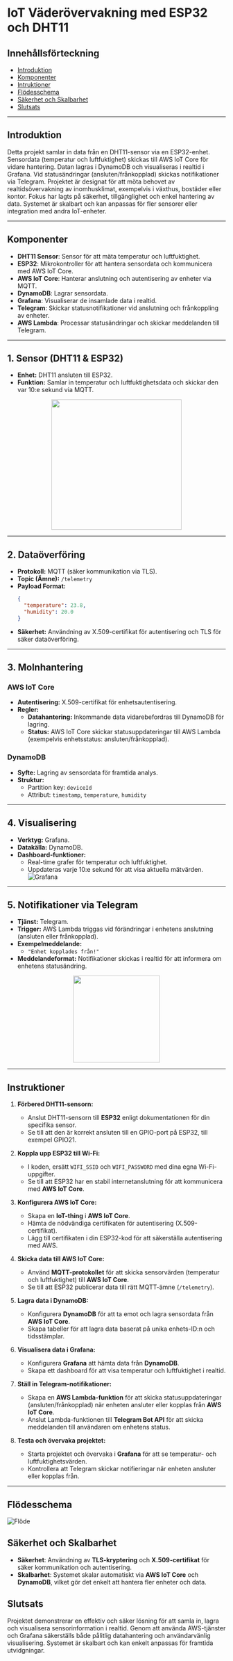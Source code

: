 # IoT Väderövervakning med ESP32 och DHT11

## Innehållsförteckning
- [Introduktion](#introduktion)
- [Komponenter](#komponenter)
- [Intruktioner](#instruktioner)
- [Flödesschema](#flödesschema)
- [Säkerhet och Skalbarhet](#säkerhet-och-skalbarhet)
- [Slutsats](#slutsats)

---
## Introduktion
Detta projekt samlar in data från en DHT11-sensor via en ESP32-enhet. Sensordata (temperatur och luftfuktighet) skickas till AWS IoT Core för vidare hantering. Datan lagras i DynamoDB och visualiseras i realtid i Grafana. Vid statusändringar (ansluten/frånkopplad) skickas notifikationer via Telegram.
Projektet är designat för att möta behovet av realtidsövervakning av inomhusklimat, exempelvis i växthus, bostäder eller kontor. Fokus har lagts på säkerhet, tillgänglighet och enkel hantering av data. Systemet är skalbart och kan anpassas för fler sensorer eller integration med andra IoT-enheter.

--- 

## Komponenter

- **DHT11 Sensor**: Sensor för att mäta temperatur och luftfuktighet.
- **ESP32**: Mikrokontroller för att hantera sensordata och kommunicera med AWS IoT Core.
- **AWS IoT Core**: Hanterar anslutning och autentisering av enheter via MQTT.
- **DynamoDB**: Lagrar sensordata.
- **Grafana**: Visualiserar de insamlade data i realtid.
- **Telegram**: Skickar statusnotifikationer vid anslutning och frånkoppling av enheter.
- **AWS Lambda**: Processar statusändringar och skickar meddelanden till Telegram.

---

## 1. **Sensor (DHT11 & ESP32)**

- **Enhet:** DHT11 ansluten till ESP32.
- **Funktion:** Samlar in temperatur och luftfuktighetsdata och skickar den var 10:e sekund via MQTT.
<p align="center">
  <img src="Images/ESP32.jpg" width="300">
</p>

---

## 2. **Dataöverföring**

- **Protokoll:** MQTT (säker kommunikation via TLS).
- **Topic (Ämne):** `/telemetry`
- **Payload Format:**
    ```json
    {
      "temperature": 23.8,
      "humidity": 20.0
    }
    ```
- **Säkerhet:** Användning av X.509-certifikat för autentisering och TLS för säker dataöverföring.

---

## 3. **Molnhantering**

### **AWS IoT Core**
- **Autentisering:** X.509-certifikat för enhetsautentisering.
- **Regler:** 
  - **Datahantering:** Inkommande data vidarebefordras till DynamoDB för lagring.
  - **Status:** AWS IoT Core skickar statusuppdateringar till AWS Lambda (exempelvis enhetsstatus: ansluten/frånkopplad).

### **DynamoDB**
- **Syfte:** Lagring av sensordata för framtida analys.
- **Struktur:** 
  - Partition key: `deviceId`
  - Attribut: `timestamp`, `temperature`, `humidity`

---

## 4. **Visualisering**

- **Verktyg:** Grafana.
- **Datakälla:** DynamoDB.
- **Dashboard-funktioner:**
  - Real-time grafer för temperatur och luftfuktighet.
  - Uppdateras varje 10:e sekund för att visa aktuella mätvärden.
  ![Grafana](Images/Grafana.png)

---

## 5. **Notifikationer via Telegram**

- **Tjänst:** Telegram.
- **Trigger:** AWS Lambda triggas vid förändringar i enhetens anslutning (ansluten eller frånkopplad).
- **Exempelmeddelande:** 
  - `"Enhet kopplades från!"`
- **Meddelandeformat:** Notifikationer skickas i realtid för att informera om enhetens statusändring.

<p align="center">
  <img src="Images/Telegram.png" width="200">
</p>

---

## **Instruktioner**

1. **Förbered DHT11-sensorn:**
   - Anslut DHT11-sensorn till **ESP32** enligt dokumentationen för din specifika sensor.
   - Se till att den är korrekt ansluten till en GPIO-port på ESP32, till exempel GPIO21.

2. **Koppla upp ESP32 till Wi-Fi:**
   - I koden, ersätt `WIFI_SSID` och `WIFI_PASSWORD` med dina egna Wi-Fi-uppgifter.
   - Se till att ESP32 har en stabil internetanslutning för att kommunicera med **AWS IoT Core**.

3. **Konfigurera AWS IoT Core:**
   - Skapa en **IoT-thing** i **AWS IoT Core**.
   - Hämta de nödvändiga certifikaten för autentisering (X.509-certifikat).
   - Lägg till certifikaten i din ESP32-kod för att säkerställa autentisering med AWS.

4. **Skicka data till AWS IoT Core:**
   - Använd **MQTT-protokollet** för att skicka sensorvärden (temperatur och luftfuktighet) till **AWS IoT Core**.
   - Se till att ESP32 publicerar data till rätt MQTT-ämne (`/telemetry`).

5. **Lagra data i DynamoDB:**
   - Konfigurera **DynamoDB** för att ta emot och lagra sensordata från **AWS IoT Core**.
   - Skapa tabeller för att lagra data baserat på unika enhets-ID:n och tidsstämplar.

6. **Visualisera data i Grafana:**
   - Konfigurera **Grafana** att hämta data från **DynamoDB**.
   - Skapa ett dashboard för att visa temperatur och luftfuktighet i realtid.

7. **Ställ in Telegram-notifikationer:**
   - Skapa en **AWS Lambda-funktion** för att skicka statusuppdateringar (ansluten/frånkopplad) när enheten ansluter eller kopplas från **AWS IoT Core**.
   - Anslut Lambda-funktionen till **Telegram Bot API** för att skicka meddelanden till användaren om enhetens status.

8. **Testa och övervaka projektet:**
   - Starta projektet och övervaka i **Grafana** för att se temperatur- och luftfuktighetsvärden.
   - Kontrollera att Telegram skickar notifieringar när enheten ansluter eller kopplas från.


---

## **Flödesschema**
![Flöde](Images/FlödeDiagram.png)



## **Säkerhet och Skalbarhet**

- **Säkerhet**: Användning av **TLS-kryptering** och **X.509-certifikat** för säker kommunikation och autentisering.
- **Skalbarhet**: Systemet skalar automatiskt via **AWS IoT Core** och **DynamoDB**, vilket gör det enkelt att hantera fler enheter och data.

## **Slutsats**

Projektet demonstrerar en effektiv och säker lösning för att samla in, lagra och visualisera sensorinformation i realtid. Genom att använda AWS-tjänster och Grafana säkerställs både pålitlig datahantering och användarvänlig visualisering. Systemet är skalbart och kan enkelt anpassas för framtida utvidgningar.
